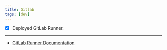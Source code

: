 ```yaml
---
title: Gitlab
tags: [dev]
---
```


- [x] Deployed GitLab Runner.

<!-- truncate -->

---

- [GitLab Runner Documentation](https://github.com/therepos/proxmox/blob/8367be2b41912bc642d0cbdd49a941a1bfd0142b/docker/gitlab-docker-compose.yml)
